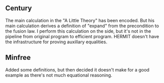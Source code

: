 Century
-------

The main calculation in the "A Little Theory" has been encoded.  But his main calculation derives a definition of "expand" from the precondition to the fusion law.  I perform this calculation on the side, but it's not in the pipeline from original program to efficient program.  HERMIT doesn't have the infrastructure for proving auxillary equalities.


Minfree
-------

Added some definitions, but then decided it doesn't make for a good example as there's not much equational reasoning.